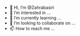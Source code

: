 - 👋 Hi, I’m @Zahrabasiri
- 👀 I’m interested in ...
- 🌱 I’m currently learning ...
- 💞️ I’m looking to collaborate on ...
- 📫 How to reach me ...

<!---
Zahrabasiri/Zahrabasiri is a ✨ special ✨ repository because its `README.md` (this file) appears on your GitHub profile.
You can click the Preview link to take a look at your changes.
--->
